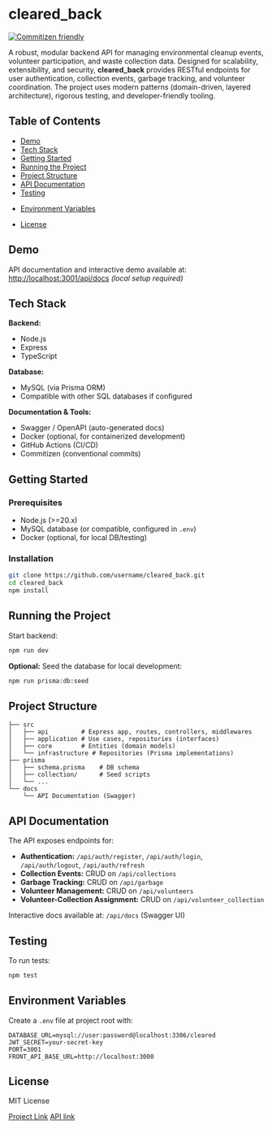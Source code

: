 <!-- README.md -->

# cleared_back

[![Commitizen friendly](https://img.shields.io/badge/commitizen-friendly-brightgreen.svg)](http://commitizen.github.io/cz-cli/)

A robust, modular backend API for managing environmental cleanup events, volunteer participation, and waste collection data. Designed for scalability, extensibility, and security, **cleared_back** provides RESTful endpoints for user authentication, collection events, garbage tracking, and volunteer coordination. The project uses modern patterns (domain-driven, layered architecture), rigorous testing, and developer-friendly tooling.

## Table of Contents

- [Demo](#demo)
- [Tech Stack](#tech-stack)
- [Getting Started](#getting-started)
- [Running the Project](#running-the-project)
- [Project Structure](#project-structure)
- [API Documentation](#api-documentation)
- [Testing](#testing)
<!-- * [Deployment](#deployment) -->
- [Environment Variables](#environment-variables)
<!-- * [Contributing](#contributing) -->
- [License](#license)
  <!-- * [Acknowledgements](#acknowledgements) -->
  <!-- * [Contact](#contact) -->

## Demo

API documentation and interactive demo available at:
[http://localhost:3001/api/docs](http://localhost:3001/api/docs) _(local setup required)_

## Tech Stack

**Backend:**

- Node.js
- Express
- TypeScript

**Database:**

- MySQL (via Prisma ORM)
- Compatible with other SQL databases if configured

**Documentation & Tools:**

- Swagger / OpenAPI (auto-generated docs)
- Docker (optional, for containerized development)
- GitHub Actions (CI/CD)
- Commitizen (conventional commits)

## Getting Started

### Prerequisites

- Node.js (>=20.x)
- MySQL database (or compatible, configured in `.env`)
- Docker (optional, for local DB/testing)

### Installation

```bash
git clone https://github.com/username/cleared_back.git
cd cleared_back
npm install
```

## Running the Project

Start backend:

```bash
npm run dev
```

**Optional:**
Seed the database for local development:

```bash
npm run prisma:db:seed
```

## Project Structure

```
├── src
│   ├── api         # Express app, routes, controllers, middlewares
│   ├── application # Use cases, repositories (interfaces)
│   ├── core        # Entities (domain models)
│   └── infrastructure # Repositories (Prisma implementations)
├── prisma
│   ├── schema.prisma    # DB schema
│   ├── collection/      # Seed scripts
│   └── ...
└── docs
    └── API Documentation (Swagger)
```

## API Documentation

The API exposes endpoints for:

- **Authentication:** `/api/auth/register`, `/api/auth/login`, `/api/auth/logout`, `/api/auth/refresh`
- **Collection Events:** CRUD on `/api/collections`
- **Garbage Tracking:** CRUD on `/api/garbage`
- **Volunteer Management:** CRUD on `/api/volunteers`
- **Volunteer-Collection Assignment:** CRUD on `/api/volunteer_collection`

Interactive docs available at:
`/api/docs` (Swagger UI)

## Testing

To run tests:

```bash
npm test
```

<!-- ## Deployment

Deploy using Docker or your preferred Node.js hosting.
Example for Docker Compose (not included by default):

1. Copy `.env.example` to `.env` and fill in secrets.
2. Build and run containers:

   ```bash
   docker compose up --build
   ``` -->

## Environment Variables

Create a `.env` file at project root with:

```env
DATABASE_URL=mysql://user:password@localhost:3306/cleared
JWT_SECRET=your-secret-key
PORT=3001
FRONT_API_BASE_URL=http://localhost:3000
```

<!-- ## Contributing

Contributions are welcome!

1. Fork the repository
2. Create a new branch (`git checkout -b feature/my-feature`)
3. Commit your changes (`git commit -m 'Add feature'`)
4. Push the branch (`git push origin feature/my-feature`)
5. Create a Pull Request -->

## License

MIT License

<!-- ## Acknowledgements

* [Express](https://expressjs.com/)
* [Prisma](https://prisma.io/)
* [Swagger](https://swagger.io/)
* [Commitizen](https://commitizen.github.io/cz-cli/)
* [Faker](https://fakerjs.dev/) (for seeding data) -->

<!-- ## Contact

Ange KOUAKOU - [your.email@example.com](mailto:your.email@example.com) -->

[Project Link](https://github.com/Ange230700/cleared_back)
[API link](https://cleared-back-api.herokuapp.com/docs)
